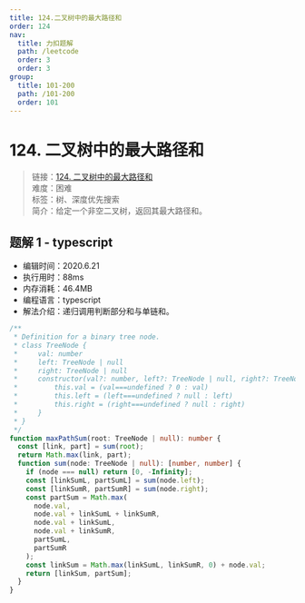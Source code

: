 ```yaml
---
title: 124.二叉树中的最大路径和
order: 124
nav:
  title: 力扣题解
  path: /leetcode
  order: 3
  order: 3
group:
  title: 101-200
  path: /101-200
  order: 101
---
```


# 124. 二叉树中的最大路径和

> 链接：[124. 二叉树中的最大路径和](https://leetcode-cn.com/problems/binary-tree-maximum-path-sum/)  
> 难度：困难  
> 标签：树、深度优先搜索  
> 简介：给定一个非空二叉树，返回其最大路径和。

## 题解 1 - typescript

- 编辑时间：2020.6.21
- 执行用时：88ms
- 内存消耗：46.4MB
- 编程语言：typescript
- 解法介绍：递归调用判断部分和与单链和。

```typescript
/**
 * Definition for a binary tree node.
 * class TreeNode {
 *     val: number
 *     left: TreeNode | null
 *     right: TreeNode | null
 *     constructor(val?: number, left?: TreeNode | null, right?: TreeNode | null) {
 *         this.val = (val===undefined ? 0 : val)
 *         this.left = (left===undefined ? null : left)
 *         this.right = (right===undefined ? null : right)
 *     }
 * }
 */
function maxPathSum(root: TreeNode | null): number {
  const [link, part] = sum(root);
  return Math.max(link, part);
  function sum(node: TreeNode | null): [number, number] {
    if (node === null) return [0, -Infinity];
    const [linkSumL, partSumL] = sum(node.left);
    const [linkSumR, partSumR] = sum(node.right);
    const partSum = Math.max(
      node.val,
      node.val + linkSumL + linkSumR,
      node.val + linkSumL,
      node.val + linkSumR,
      partSumL,
      partSumR
    );
    const linkSum = Math.max(linkSumL, linkSumR, 0) + node.val;
    return [linkSum, partSum];
  }
}
```
